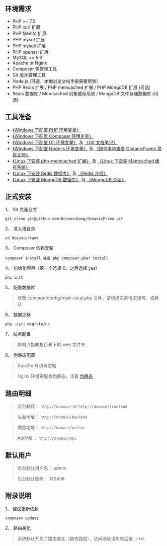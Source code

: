 ## 环境需求

* PHP >= 7.0
* PHP curl 扩展
* PHP fileinfo 扩展
* PHP mysql 扩展
* PHP mysqli 扩展
* PHP openssl 扩展
* MySQL >= 5.6
* Apache or Nginx
* Composer 包管理工具
* Git 版本管理工具
* Node.js (可选，本地浏览文档手册需要用到)
* PHP Redis 扩展 / PHP memcached 扩展 / PHP MongoDB 扩展 (可选)
* Redis 数据库 / Memcached 对象缓存系统 / MongoDB 文件存储数据库 (可选)

## 工具准备

* [《Windows 下配置 PHP 环境变量》](https://www.oceanickang.com/skill/Others_1383_2018_10_25.html)
* [《Windows 下配置 Composer 环境变量》](https://www.oceanickang.com/skill/Others_1385_2018_10_25.html)
* [《Windows 下配置 Git 环境变量》](https://www.oceanickang.com/skill/Others_1386_2018_10_25.html) 及 [《Git 文档笔记》](https://www.oceanickang.com/skill/Others_1387_2018_10_25.html)
* [《Windows 下配置 Node.js 环境变量》](https://www.oceanickang.com/skill/Others_438_2018_09_11.html) 及 [《如何本地查看 OceanicFrame 项目文档》](https://www.oceanickang.com/skill/Others_1391_2018_10_25.html)
* [《Linux 下安装 php-memcached 扩展》](https://www.oceanickang.com/skill/Linux_2393_2018_12_14.html) 及 [《Linux 下安装 Memcached 缓存系统》](https://www.oceanickang.com/skill/Linux_2384_2018_12_12.html)
* [《Linux 下安装 Redis 数据库》](https://www.oceanickang.com/skill/Linux_1720_2018_11_12.html) 及 [《Redis 介绍》](https://www.oceanickang.com/tag/Redis/)
* [《Linux 下安装 MongoDB 数据库》](https://www.oceanickang.com/skill/Linux_1926_2018_11_12.html) 及 [《MongoDB 介绍》](https://www.oceanickang.com/tag/MongoDB/)

## 正式安装

1、 Git 克隆仓库

```
git clone git@github.com:OceanicKang/OceanicFrame.git
```

2、 进入根目录

```
cd OceanicFrame
```

3、 Composer 依赖安装

```
composer install 或者 php composer.phar install
```

4、 初始化项目（第一个选择 0，之后选择 yes）

```
php init
```

5、 配置数据库

> 修改 common/config/main-local.php 文件，请根据实际情况填写，或默认

6、 数据迁移

```
php ./yii migrate/up
```

7、 站点配置

> 将站点指向根目录下的 web 文件夹

8、 伪静态配置

> Apache 环境可忽略

> Nginx 环境需配置伪静态，请看 [伪静态](install/rewrite)


## 路由明细

> 前台路径： `http://domain/` or `http://domain/frontend`

> 后台地址： `http://domain/backend`

> 微信地址： `http://domain/wechat`

> Api地址： `http://domain/api`

## 默认用户

> 后台默认用户名： admin

> 后台默认密码： 123456

## 附录说明

1、 建议更新依赖

```
composer update
```

2、 路由美化

> 系统默认开启了路由美化（静态路由），访问地址请附带后缀 `.html`


